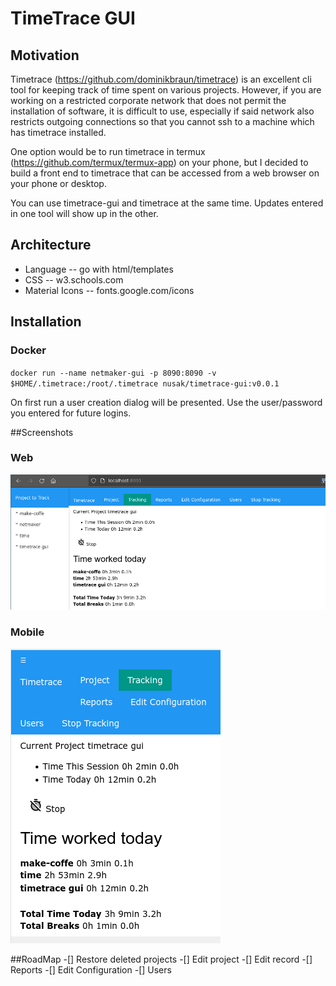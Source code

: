 # TimeTrace GUI
## Motivation
Timetrace (https://github.com/dominikbraun/timetrace) is an excellent cli tool for keeping track of time spent on various projects. However, if you are working on a restricted corporate network that does not permit the installation of software, it is difficult to use, especially if said network also restricts outgoing connections so that you cannot ssh to a machine which has timetrace installed.

One option would be to run timetrace in termux (https://github.com/termux/termux-app) on your phone, but I decided to build a front end to timetrace that can be accessed from a web browser on your phone or desktop.

You can use timetrace-gui and timetrace at the same time. Updates entered in one tool will show up in the other.

## Architecture
- Language 
-- go with html/templates
- CSS 
-- w3.schools.com
- Material Icons
-- fonts.google.com/icons

## Installation
### Docker
`docker run --name netmaker-gui -p 8090:8090 -v $HOME/.timetrace:/root/.timetrace nusak/timetrace-gui:v0.0.1`

On first run a user creation dialog will be presented.  Use the user/password you entered for future logins.

##Screenshots
### Web
![browser](https://github.com/mattkasun/timetrace-gui/raw/master/screenshots/web.png "TimeTrace-GUI with Browser")

### Mobile
![phone](https://github.com/mattkasun/timetrace-gui/raw/master/screenshots/mobile.png "TimeTrace-GUI with Phone")

##RoadMap
-[] Restore deleted projects
-[] Edit project
-[] Edit record
-[] Reports
-[] Edit Configuration
-[] Users
